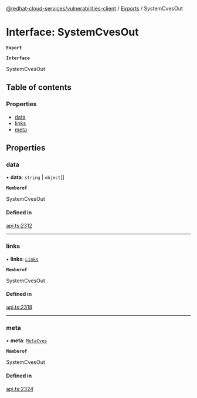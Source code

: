 [@redhat-cloud-services/vulnerabilities-client](../README.md) / [Exports](../modules.md) / SystemCvesOut

# Interface: SystemCvesOut

**`Export`**

**`Interface`**

SystemCvesOut

## Table of contents

### Properties

- [data](SystemCvesOut.md#data)
- [links](SystemCvesOut.md#links)
- [meta](SystemCvesOut.md#meta)

## Properties

### data

• **data**: `string` \| `object`[]

**`Memberof`**

SystemCvesOut

#### Defined in

[api.ts:2312](https://github.com/RedHatInsights/javascript-clients/blob/master/packages/vulnerabilities/git-api/api.ts#L2312)

___

### links

• **links**: [`Links`](Links.md)

**`Memberof`**

SystemCvesOut

#### Defined in

[api.ts:2318](https://github.com/RedHatInsights/javascript-clients/blob/master/packages/vulnerabilities/git-api/api.ts#L2318)

___

### meta

• **meta**: [`MetaCves`](MetaCves.md)

**`Memberof`**

SystemCvesOut

#### Defined in

[api.ts:2324](https://github.com/RedHatInsights/javascript-clients/blob/master/packages/vulnerabilities/git-api/api.ts#L2324)
